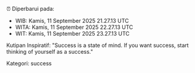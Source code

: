 ⏰ Diperbarui pada:
- WIB: Kamis, 11 September 2025 21.27.13 UTC
- WITA: Kamis, 11 September 2025 22.27.13 UTC
- WIT: Kamis, 11 September 2025 23.27.13 UTC

Kutipan Inspiratif:
"Success is a state of mind. If you want success, start thinking of yourself as a success."


Kategori: success


